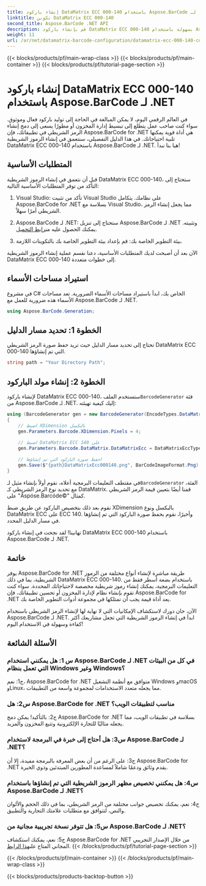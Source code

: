 ```yaml
---
title: إنشاء باركود DataMatrix ECC 000-140 باستخدام Aspose.BarCode لـ .NET
linktitle: تكوين DataMatrix ECC 000-140
second_title: Aspose.BarCode .NET API
description: قم بإنشاء باركود DataMatrix ECC 000-140 بسهولة باستخدام Aspose.BarCode لـ .NET. تعزيز الكفاءة في إدارة المخزون وأكثر من ذلك.
weight: 11
url: /ar/net/datamatrix-barcode-configuration/datamatrix-ecc-000-140-configuration/
---
```


{{< blocks/products/pf/main-wrap-class >}}
{{< blocks/products/pf/main-container >}}
{{< blocks/products/pf/tutorial-page-section >}}

# إنشاء باركود DataMatrix ECC 000-140 باستخدام Aspose.BarCode لـ .NET

في العالم الرقمي اليوم، لا يمكن المبالغة في الحاجة إلى توليد باركود فعال وموثوق. سواء كنت صاحب عمل يتطلع إلى تبسيط إدارة المخزون أو مطورًا يسعى إلى دمج إنشاء الرمز الشريطي في تطبيقاتك، فإن Aspose.BarCode for .NET هي أداة قوية يمكنها تلبية احتياجاتك. في هذا الدليل التفصيلي، سنتعمق في إنشاء الرموز الشريطية DataMatrix ECC 000-140 باستخدام Aspose.BarCode لـ .NET. هيا بنا نبدأ!

## المتطلبات الأساسية

قبل أن نتعمق في إنشاء الرموز الشريطية DataMatrix ECC 000-140، ستحتاج إلى التأكد من توفر المتطلبات الأساسية التالية:

1. Visual Studio: تأكد من تثبيت Visual Studio على نظامك. يتكامل Aspose.BarCode for .NET بسلاسة مع Visual Studio، مما يجعل إنشاء الرمز الشريطي أمرًا سهلاً.

2.  Aspose.BarCode لـ .NET: ستحتاج إلى تنزيل Aspose.BarCode لـ .NET وتثبيته. يمكنك الحصول عليه من[رابط التحميل](https://releases.aspose.com/barcode/net/).

3. بيئة التطوير الخاصة بك: قم بإعداد بيئة التطوير الخاصة بك بالتكوينات اللازمة.

الآن بعد أن أصبحت لديك المتطلبات الأساسية، دعنا نقسم عملية إنشاء الرموز الشريطية DataMatrix ECC 000-140 إلى خطوات متعددة.

## استيراد مساحات الأسماء

في مشروع C# الخاص بك، ابدأ باستيراد مساحات الأسماء الضرورية. تعد مساحات الأسماء هذه ضرورية للعمل مع Aspose.BarCode لـ .NET.

```csharp
using Aspose.BarCode.Generation;
```

## الخطوة 1: تحديد مسار الدليل

تحتاج إلى تحديد مسار الدليل حيث تريد حفظ صورة الرمز الشريطي DataMatrix ECC 000-140 التي تم إنشاؤها.

```csharp
string path = "Your Directory Path";
```

## الخطوة 2: إنشاء مولد الباركود

 لإنشاء باركود DataMatrix ECC 000-140، ستستخدم الملف`BarcodeGenerator` فئة من Aspose.BarCode لـ .NET. إليك كيفية تهيئته:

```csharp
using (BarcodeGenerator gen = new BarcodeGenerator(EncodeTypes.DataMatrix, "Åspóse.Barcóde©"))
{
    // اضبط XDimension بالبكسل
    gen.Parameters.Barcode.XDimension.Pixels = 4;
    
    // اضبط DataMatrix ECC على 140
    gen.Parameters.Barcode.DataMatrix.DataMatrixEcc = DataMatrixEccType.Ecc140;

    // احفظ صورة الباركود التي تم إنشاؤها
    gen.Save($"{path}DataMatrixEcc000140.png", BarCodeImageFormat.Png);
}
```

 في مقتطف التعليمات البرمجية أعلاه، نقوم أولاً بإنشاء مثيل لـ`BarcodeGenerator` الفئة، مع تحديد نوع الرمز الشريطي كـ DataMatrix. قمنا أيضًا بتعيين قيمة الرمز الشريطي على "Åspóse.Barcóde©" كمثال.

نقوم بعد ذلك بتخصيص الباركود عن طريق ضبط XDimension بالبكسل ونوع DataMatrix ECC على ECC 140. وأخيرًا، نقوم بحفظ صورة الباركود التي تم إنشاؤها في مسار الدليل المحدد.

تهانينا! لقد نجحت في إنشاء باركود DataMatrix ECC 000-140 باستخدام Aspose.BarCode لـ .NET.

## خاتمة

يوفر Aspose.BarCode for .NET طريقة مباشرة لإنشاء أنواع مختلفة من الرموز الشريطية، بما في ذلك DataMatrix ECC 000-140. باستخدام بضعة أسطر فقط من التعليمات البرمجية، يمكنك إنشاء رموز شريطية مخصصة لاحتياجاتك المحددة. سواء كنت تقوم بإنشاء نظام لإدارة المخزون أو تحسين تطبيقاتك، فإن Aspose.BarCode for .NET يعد أداة قيمة يجب أن تمتلكها في مجموعة أدوات التطوير الخاصة بك.

الآن، حان دورك لاستكشاف الإمكانيات التي لا نهاية لها لإنشاء الرمز الشريطي باستخدام Aspose.BarCode لـ .NET. ابدأ في إنشاء الرموز الشريطية التي تجعل مشاريعك أكثر كفاءة وسهولة في الاستخدام اليوم!

## الأسئلة الشائعة

### س 1: هل يمكنني استخدام Aspose.BarCode لـ .NET في كل من البيئات التي تعمل بنظام Windows وغير Windows؟

ج1: نعم، Aspose.BarCode for .NET متوافق مع أنظمة التشغيل Windows وmacOS وLinux، مما يجعله متعدد الاستخدامات لمجموعة واسعة من التطبيقات.

### س2: هل Aspose.BarCode for .NET مناسب لتطبيقات الويب؟

ج2: بالتأكيد! يمكن دمج Aspose.BarCode for .NET بسلاسة في تطبيقات الويب، مما يجعله مثاليًا للتجارة الإلكترونية وتتبع المخزون والمزيد.

### س3: هل أحتاج إلى خبرة في البرمجة لاستخدام Aspose.BarCode لـ .NET؟

ج3: على الرغم من أن بعض المعرفة بالبرمجة مفيدة، إلا أن Aspose.BarCode for .NET يقدم وثائق ودعمًا شاملاً لمساعدة المطورين المبتدئين وذوي الخبرة.

### س4: هل يمكنني تخصيص مظهر الرموز الشريطية التي تم إنشاؤها باستخدام Aspose.BarCode لـ .NET؟

ج4: نعم، يمكنك تخصيص جوانب مختلفة من الرمز الشريطي، بما في ذلك الحجم والألوان والنص، لتتوافق مع متطلبات علامتك التجارية والتطبيق.

### س5: هل تتوفر نسخة تجريبية مجانية من Aspose.BarCode لـ .NET؟

 ج5: نعم، يمكنك استكشاف Aspose.BarCode for .NET من خلال الإصدار التجريبي المجاني المتاح على[هذا الرابط](https://releases.aspose.com/).
{{< /blocks/products/pf/tutorial-page-section >}}

{{< /blocks/products/pf/main-container >}}
{{< /blocks/products/pf/main-wrap-class >}}

{{< blocks/products/products-backtop-button >}}
